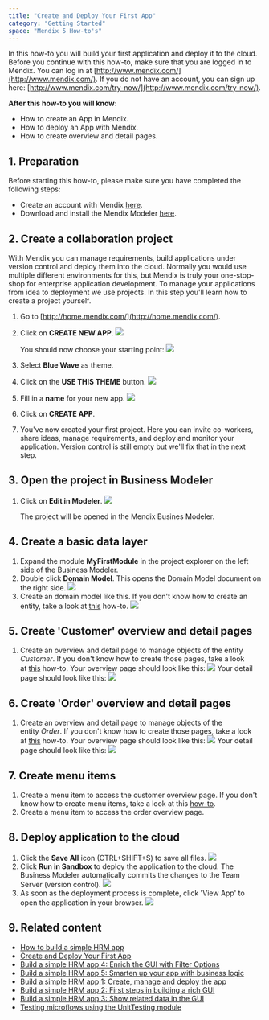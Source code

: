 ```yaml
---
title: "Create and Deploy Your First App"
category: "Getting Started"
space: "Mendix 5 How-to's"
---
```


In this how-to you will build your first application and deploy it to the cloud. Before you continue with this how-to, make sure that you are logged in to Mendix. You can log in at [http://www.mendix.com/](http://www.mendix.com/). If you do not have an account, you can sign up here: [http://www.mendix.com/try-now/](http://www.mendix.com/try-now/).

**After this how-to you will know:**

*   How to create an App in Mendix.
*   How to deploy an App with Mendix.
*   How to create overview and detail pages.

## 1\. Preparation

Before starting this how-to, please make sure you have completed the following steps:

*   Create an account with Mendix [here](http://www.mendix.com/try-now/).
*   Download and install the Mendix Modeler [here](https://appstore.home.mendix.com/link/modelers).

## 2\. Create a collaboration project

With Mendix you can manage requirements, build applications under version control and deploy them into the cloud. Normally you would use multiple different environments for this, but Mendix is truly your one-stop-shop for enterprise application development. To manage your applications from idea to deployment we use projects. In this step you'll learn how to create a project yourself.

1.  Go to [http://home.mendix.com/](http://home.mendix.com/).
2.  Click on **CREATE NEW APP**.
    ![](attachments/8784276/14385412.png) 

    You should now choose your starting point:
    ![](attachments/8784276/14385409.png)
3.  Select **Blue Wave** as theme.
4.  Click on the **USE THIS THEME** button.
    ![](attachments/8784276/14385411.png) 
5.  Fill in a **name** for your new app.
    ![](attachments/8784276/14385414.png)
6.  Click on **CREATE APP**.
7.  You've now created your first project. Here you can invite co-workers, share ideas, manage requirements, and deploy and monitor your application. Version control is still empty but we'll fix that in the next step. 

## 3\. Open the project in Business Modeler

1.  Click on **Edit in Modeler**.
    ![](attachments/8784276/14385416.png)

    The project will be opened in the Mendix Busines Modeler.

## 4\. Create a basic data layer

1.  Expand the module **MyFirstModule** in the project explorer on the left side of the Business Modeler.
2.  Double click **Domain Model**. This opens the Domain Model document on the right side.
    ![](attachments/8784276/14385417.png) 
3.  Create an domain model like this. If you don't know how to create an entity, take a look at [this](Creating+a+basic+data+layer) how-to.
    ![](attachments/2949123/16842770.png)

## 5\. Create 'Customer' overview and detail pages

1.  Create an overview and detail page to manage objects of the entity _Customer_. If you don't know how to create those pages, take a look at [this](Creating+your+first+two+Overview+and+Detail+pages) how-to.
    Your overview page should look like this:
    ![](attachments/8784276/8946669.png)
    Your detail page should look like this:
    ![](attachments/8784276/8946671.png)

## 6\. Create 'Order' overview and detail pages

1.  Create an overview and detail page to manage objects of the entity _Order_. If you don't know how to create those pages, take a look at [this](Creating+your+first+two+Overview+and+Detail+pages) how-to.
    Your overview page should look like this:
    ![](attachments/8784276/8946673.png)
    Your detail page should look like this:
    ![](attachments/8784276/8946675.png)

## 7\. Create menu items

1.  Create a menu item to access the customer overview page. If you don't know how to create menu items, take a look at this [how-to](Setting+Up+the+Navigation+Structure).
2.  Create a menu item to access the order overview page.

## 8\. Deploy application to the cloud

1.  Click the **Save All** icon (CTRL+SHIFT+S) to save all files.
    ![](attachments/8784276/16842819.png)
2.  Click **Run in Sandbox** to deploy the application to the cloud. The Business Modeler automatically commits the changes to the Team Server (version control).
    ![](attachments/14091670/16842817.png)
3.  As soon as the deployment process is complete, click 'View App' to open the application in your browser.
    ![](attachments/14091670/16842818.png)

## 9\. Related content

*   [How to build a simple HRM app](How+to+build+a+simple+HRM+app)
*   [Create and Deploy Your First App](Create+and+Deploy+Your+First+App)
*   [Build a simple HRM app 4: Enrich the GUI with Filter Options](Build+a+simple+HRM+app+4+Enrich+the+GUI+with+Filter+Options)
*   [Build a simple HRM app 5: Smarten up your app with business logic](Build+a+simple+HRM+app+5+Smarten+up+your+app+with+business+logic)
*   [Build a simple HRM app 1: Create, manage and deploy the app](Build+a+simple+HRM+app+1+Create+manage+and+deploy+the+app)
*   [Build a simple HRM app 2: First steps in building a rich GUI](Build+a+simple+HRM+app+2+First+steps+in+building+a+rich+GUI)
*   [Build a simple HRM app 3: Show related data in the GUI](Build+a+simple+HRM+app+3+Show+related+data+in+the+GUI)
*   [Testing microflows using the UnitTesting module](Testing+microflows+using+the+UnitTesting+module)
